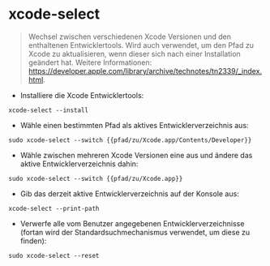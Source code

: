 # xcode-select

> Wechsel zwischen verschiedenen Xcode Versionen und den enthaltenen Entwicklertools.
> Wird auch verwendet, um den Pfad zu Xcode zu aktualisieren, wenn dieser sich nach einer Installation geändert hat.
> Weitere Informationen: <https://developer.apple.com/library/archive/technotes/tn2339/_index.html>.

- Installiere die Xcode Entwicklertools:

`xcode-select --install`

- Wähle einen bestimmten Pfad als aktives Entwicklerverzeichnis aus:

`sudo xcode-select --switch {{pfad/zu/Xcode.app/Contents/Developer}}`

- Wähle zwischen mehreren Xcode Versionen eine aus und ändere das aktive Entwicklerverzeichnis dahin:

`sudo xcode-select --switch {{pfad/zu/Xcode.app}}`

- Gib das derzeit aktive Entwicklerverzeichnis auf der Konsole aus:

`xcode-select --print-path`

- Verwerfe alle vom Benutzer angegebenen Entwicklerverzeichnisse (fortan wird der Standardsuchmechanismus verwendet, um diese zu finden):

`sudo xcode-select --reset`

